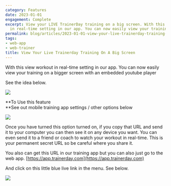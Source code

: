 ```yaml
---
category: Features
date: 2023-01-01
engagement: Complete
excerpt: View your LIVE TrainerDay training on a big screen. With this view workout
  in real-time setting in our app. You can now easily view your training on...
permalink: blog/articles/2023-01-01-view-your-live-trainerday-training-on-a-big-screen-38745c7388b4
tags:
- web-app
- web-trainer
title: View Your Live Trainerday Training On A Big Screen
---
```

With this view workout in real-time setting in our app. You can now easily view your training on a bigger screen with an embedded youtube player

See the idea below.

![](https://shared-web.s3.amazonaws.com/blog/images/2024-03-1vJQD4BbYpO3JbFbeXaCmyg.png)

**To Use this feature  
**See out mobile training app settings / other options below

![](https://shared-web.s3.amazonaws.com/blog/images/2024-03-1MTC2rezD8SN25LvEg_BKNA.png)

Once you have turned this option turned on, if you copy that URL and send it to your computer you can then see it on any device you want. You can even send it to a friend or coach to watch your workout in real-time. This is your permanent secret URL so be careful where you share it.

You also can get this URL in our training app but you can also just go to the web app. [https://app.trainerday.com](https://app.trainerday.com)

And click on this little blue live link in the menu. See below.

![](https://shared-web.s3.amazonaws.com/blog/images/2024-03-1Pns2Kdhvp2xCp-qhQxqlwA.png)
